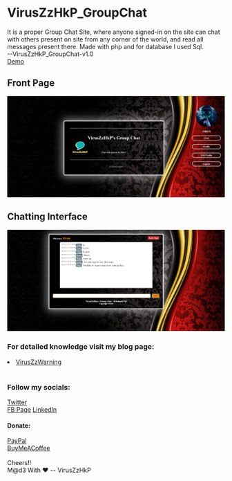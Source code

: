 # VirusZzHkP_GroupChat
It is a proper Group Chat Site, where anyone signed-in on the site can chat with others present on site from any corner of the world, and read all messages present there.
Made with php and for database I used Sql. <br>--VirusZzHkP_GroupChat-v1.0<br>
<a href="https://hrisikeshpal.000webhostapp.com/">Demo</a>
 
## Front Page
<img src="images/first.jpg" alt="Front Page Of VirusZzHkP's Group Chat" >

## Chatting Interface
<img src="images/second.jpg" alt="Chatting Page Of VirusZzHkP's Group Chat" >

<H3> For detailed knowledge visit my blog page:<br> </H3>
<a href="https://viruszzwarning.medium.com/"><li>VirusZzWarning</a>
 <br><br><H3>Follow my socials:</H3>
 
<a href="https://twitter.com/hrisikesh_pal">Twitter</a><br>
<a href="https://www.facebook.com/therealhrisikesh">FB Page</a>
<a href="https://www.linkedin.com/in/viruszzwarning/">LinkedIn</a>
<H4>Donate:</H4>
<a href="https://www.paypal.com/paypalme/hrisikeshpal">PayPal</a><br>
<a href="https://www.buymeacoffee.com/hrisikesh">BuyMeACoffee</a>
<br><br>
 Cheers!!<br>
 M@d3 With ♥ -- VirusZzHkP
